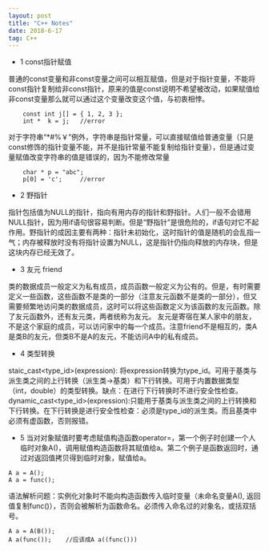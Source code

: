 ```yaml
---
layout: post
title: "C++ Notes"
date: 2018-6-17
tag: C++ 
---   
```


* 1 const指针赋值

普通的const变量和非const变量之间可以相互赋值，但是对于指针变量，不能将const指针复制给非const指针，原来的值是const说明不希望被改动，如果赋值给非const变量那么就可以通过这个变量改变这个值，与初衷相悖。
```
	const int j[] = { 1, 2, 3 };
	int *  k = j; 	//error
```

对于字符串“*#%￥”例外，字符串是指针常量，可以直接赋值给普通变量（只是const修饰的指针变量不能，并不是指针常量不能复制给指针变量），但是通过变量赋值改变字符串的值是错误的，因为不能修改常量

```
	char * p = "abc";
	p[0] = 'c';  	//error
```

* 2 野指针

指针包括值为NULL的指针，指向有用内存的指针和野指针。人们一般不会错用NULL指针，因为用if语句很容易判断。但是“野指针”是很危险的，if语句对它不起作用。野指针的成因主要有两种：指针未初始化，这时指针的值是随机的会乱指一气；内存被释放时没有将指针设置为NULL，这是指针仍指向释放的内存块，但是这块内存已经无效了。

* 3 友元 friend

类的数据成员一般定义为私有成员，成员函数一般定义为公有的。但是，有时需要定义一些函数，这些函数不是类的一部分（注意友元函数不是类的一部分），但又需要频繁地访问类的数据成员，这时可以将这些函数定义为该函数的友元函数。除了友元函数外，还有友元类，两者统称为友元。
友元是寄宿在某人家中的朋友，不是这个家庭的成员，可以访问家中的每一个成员。注意friend不是相互的，类A是类B的友元，但类B不是A的友元，不能访问A中的私有成员。

* 4 类型转换 

staic_cast<type_id>(expression): 将expression转换为type_id。可用于基类与派生类之间的上行转换（派生类->基类）和下行转换。可用于内置数据类型（int，double）的类型转换。缺点：在进行下行转换时不进行安全性检查。
dynamic_cast<type_id>(expression):只能用于基类与派生类之间的上行转换和下行转换。在下行转换是进行安全性检查：必须是type_id的派生类。而且基类中必须有虚函数，否则报错。

* 5 当对对象赋值时要考虑赋值构造函数operator=，第一个例子时创建一个人临时对象A()，调用赋值构造函数将其赋值给a。第二个例子是函数返回时，通过对返回值拷贝得到临时对象，赋值给a。

```
A a = A();
A a = func();
```
语法解析问题：实例化对象时不能向构造函数传入临时变量（未命名变量A(), 返回值复制func()），否则会被解析为函数命名。必须传入命名过的对象名，或括双括号。
```
A a = A(B());
A a(func());	//应该成A a((func()))
```
